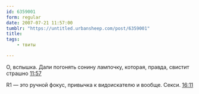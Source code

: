```yaml
---
id: 6359001
form: regular
date: 2007-07-21 11:57:00
tumblr: "https://untitled.urbansheep.com/post/6359001"
title:
tags:
    - твиты

---
```


<p>О, вспышка. Дали погонять сонину лампочку, которая, правда, свистит страшно <a href="http://twitter.com/urbansheep/statuses/160831212">11:57</a></p>

<p>R1 — это ручной фокус, привычка к видоискателю и вообще. Секси. <a href="http://twitter.com/urbansheep/statuses/161054572">16:11</a></p>

